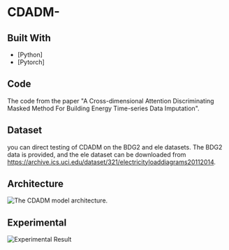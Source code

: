 # CDADM-
## Built With
* [Python]
* [Pytorch]
  
## Code  
The code from the paper "A Cross-dimensional Attention Discriminating Masked Method For Building Energy Time-series Data Imputation".

## Dataset  
you can direct testing of CDADM on the BDG2 and ele datasets. The BDG2 data is provided, and the ele dataset can be downloaded from https://archive.ics.uci.edu/dataset/321/electricityloaddiagrams20112014.

## Architecture 
![The CDADM model architecture.](figure2.png)

## Experimental 
![Experimental Result](figure3.png)


